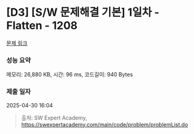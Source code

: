 # [D3] [S/W 문제해결 기본] 1일차 - Flatten - 1208 

[문제 링크](https://swexpertacademy.com/main/code/problem/problemDetail.do?contestProbId=AV139KOaABgCFAYh) 

### 성능 요약

메모리: 26,880 KB, 시간: 96 ms, 코드길이: 940 Bytes

### 제출 일자

2025-04-30 16:04



> 출처: SW Expert Academy, https://swexpertacademy.com/main/code/problem/problemList.do